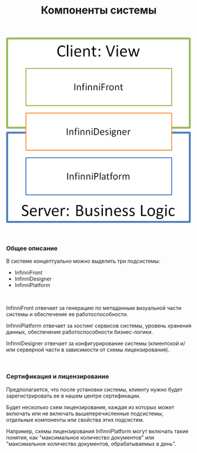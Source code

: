 ﻿---
layout: default
title: Компоненты системы
position: 
categories: 
tags: 
---

![](BigPicture.png)

 

### Общее описание

В системе концептуально можно выделить три подсистемы:

* InfinniFront
* InfinniDesigner
* InfinniPlatform

 

InfinniFront отвечает за генерацию по метаданным визуальной части системы и обеспечение ее работоспособности.

InfinniPlatform отвечает за хостинг сервисов системы, уровень хранения данных, обеспечение работоспособности бизнес-логики.

InfinniDesigner отвечает за конфигурирование системы (клиентской и/или серверной части в зависимости от схемы лицензирования).

 

### Сертификация и лицензирование

Предполагается, что после установки системы, клиенту нужно будет зарегистрировать ее в нашем центре сертификации.

Будет несколько схем лицензирования, каждая из которых может включать или не включать вышеперечисленные подсистемы, отдельные компоненты или свойства этих подсистем.

Например, схемы лицензирования InfinniPlatform могут включать такие понятия, как "максимальное количество документов" или "максимальное количество документов, обрабатываемых в день".

 

